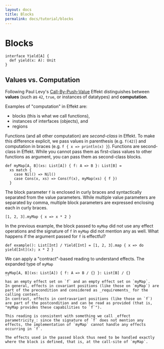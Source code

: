 ```yaml
---
layout: docs
title: Blocks
permalink: docs/tutorial/blocks
---
```


# Blocks

```effekt:hidden
interface Yield[A] {
  def yield(x: A): Unit
}
```
## Values vs. Computation
Following Paul Levy's [Call-By-Push-Value](https://www.cs.bham.ac.uk/~pbl/papers/thesisqmwphd.pdf) Effekt distinguishes between **values** (such as `42`, `true`, or instances of datatypes) and **computation**.

Examples of "computation" in Effekt are:
- blocks (this is what we call functions),
- instances of interfaces (objects), and
- regions

Functions (and all other computation) are _second-class_ in Effekt. To make this difference explicit, we pass values in parenthesis (e.g. `f(42)`) and computation in braces (e.g. `f { x => println(x) }`).
Functions are second-class in Effekt. While you cannot pass them as first-class values to other functions as argument, you can pass them as second-class blocks.

```
def myMap[A, B](xs: List[A]) { f: A => B }: List[B] =
  xs match {
    case Nil() => Nil()
    case Cons(x, xs) => Cons(f(x), myMap(xs) { f })
  }
```

The block parameter `f` is enclosed in curly braces and syntactically separated from the value parameters. 
While multiple value parameters are separated by comma, multiple block parameters are expressed enclosing each in curly braces.

```effekt:repl
[1, 2, 3].myMap { x => x * 2 }
```

In the previous example, the block passed to `myMap` did not use any effect operations and the signature of `f` in `myMap` did not mention any as well. What happens if
the argument passed for `f` is effectful?

```
def example(): List[Int] / Yield[Int] = [1, 2, 3].map { x => do yield[Int](x); x * 2 }
```

We can apply a "contract"-based reading to understand effects. The expanded type of `myMap`

```effekt
myMap[A, B](xs: List[A]) { f: A => B / {} }: List[B] / {}
``
has an empty effect set on `f` and an empty effect set on `myMap`. 
In general, effects in covariant positions (like those on `myMap`) are part of the precondition and considered as _requirements_ for the calling context.
In contrast, effects in contravariant positions (like those on `f`) are part of the postcondition and can be read as provided (that is, "myMap provides these capabilities to `f`").

This reading is consistent with something we call _effect parametricity_: since the signature of `f` does not mention any effects, the implementation of `myMap` cannot handle any effects occurring in `f`. 

The effects used in the passed block thus need to be handled exactly where the block is defined, that is, at the call-site of `myMap`. 
